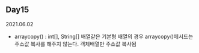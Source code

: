 ## Day15
2021.06.02

- arraycopy() : int[], String[] 배열같은 기본형 배열의 경우 arraycopy()메서드는 주소값 복사를 해주지 않는다. 객체배열만 주소값 복사됨
